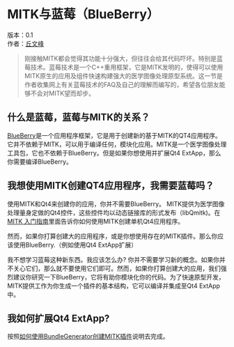 MITK与蓝莓（BlueBerry）
=====================
版本：0.1  
作者：[丘文峰](mailto:809104518@qq.com)

> 刚接触MITK都会觉得其功能十分强大，但往往会给其代码吓坏。特别是蓝莓技术。蓝莓技术是一个C++重用框架，它是MITK发明的，使得可以使用MITK原生的应用及组件快速构建强大的医学图像处理原型系统。这一节是作者收集网上有关蓝莓技术的FAQ及自己的理解而编写的，希望各位朋友能够不会对MITK望而却步。

什么是蓝莓，蓝莓与MITK的关系？
--------------------------
[BlueBerry](http://www.blueberry-project.org/)是一个应用程序框架，它是用于创建新的基于MITK的QT4应用程序。它并不依赖于MITK，可以用于编译任何，模块化应用。MITK是一个医学图像处理工具包，它也不依赖于BlueBerry。但是如果你想使用并扩展Qt4 ExtApp，那么你需要编译BlueBerry。

我想使用MITK创建QT4应用程序，我需要蓝莓吗？
--------------------------------------
使用MITK和Qt4来创建你的应用，你并不需要BlueBerry。 MITK提供为医学图像处理量身定做的Qt4控件，这些控件均以动态链接库的形式发布（libQmitk)。在[MITK 入门指南](MITK-tutorial.md)里面告诉你如何使用MITK创建单机Qt4应用程序。

然而，如果你打算创建大的应用程序，或是你想使用存在的MITK插件。那么你应该使用BlueBerry.（例如使用Qt4 ExtApp扩展）

我不想学习蓝莓这种新东西。我应该怎么办?
你并不需要学习新的概念。如果你并不关心它们，那么就不要使用它们即可。然而，如果你打算创建大的应用，我们强烈建议你研究一下BlueBerry，它将有助你模块化你的代码。为了快速原型开发，MITK提供工作为你生成一个插件的基本结构，它可以编译并集成至Qt4 ExtApp中。

我如何扩展Qt4 ExtApp?
--------------------
按照[如何使用BundleGenerator创建MITK插件](NewPluginPage.md)说明去完成。